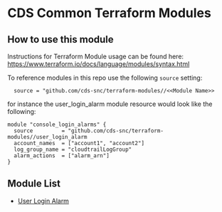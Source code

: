 # CDS Common Terraform Modules


## How to use this module

Instructions for Terraform Module usage can be found here: 
https://www.terraform.io/docs/language/modules/syntax.html

To reference modules in this repo use the following `source` setting:

```hcl
  source = "github.com/cds-snc/terraform-modules//<<Module Name>>
```

for instance the user_login_alarm module resource would look like the following:

```hcl
module "console_login_alarms" {
  source         = "github.com/cds-snc/terraform-modules//user_login_alarm
  account_names  = ["account1", "account2"]
  log_group_name = "cloudtrailLogGroup"
  alarm_actions  = ["alarm_arn"]
}
```
## Module List
- [User Login Alarm](user_login_alarm)